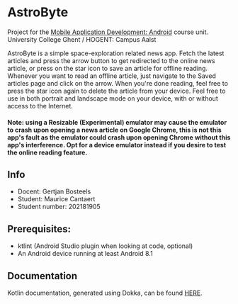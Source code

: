 # AstroByte

Project for the [Mobile Application Development: Android](https://bamaflexweb.hogent.be/BMFUIDetailxOLOD.aspx?a=170865&b=5&c=2) course unit.
University College Ghent / HOGENT: Campus Aalst

AstroByte is a simple space-exploration related news app.
Fetch the latest articles and press the arrow button to get redirected to the online news article, or press on the star icon to save an article for offline reading.
Whenever you want to read an offline article, just navigate to the Saved articles page and click on the arrow. When you're done reading, feel free to press the star icon again to delete the article from your device.
Feel free to use in both portrait and landscape mode on your device, with or without access to the Internet.

#### **Note:** using a Resizable (Experimental) emulator may cause the emulator to crash upon opening a news article on Google Chrome, this is not this app's fault as the emulator could crash upon opening Chrome without this app's interference. Opt for a device emulator instead if you desire to test the online reading feature.


## Info

* Docent: Gertjan Bosteels
* Student: Maurice Cantaert
* Student number: 202181905

## Prerequisites:
- ktlint (Android Studio plugin when looking at code, optional)
- An Android device running at least Android 8.1 

## Documentation
Kotlin documentation, generated using Dokka, can be found [HERE](documentation/html/index.html).
